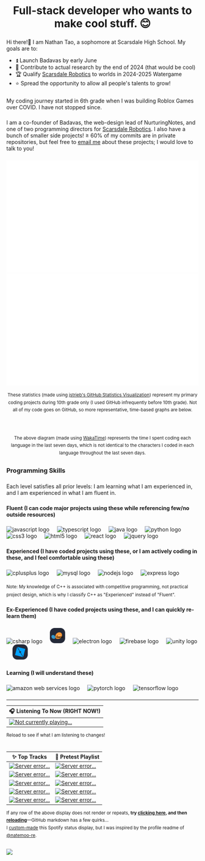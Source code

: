 <h1 align="center">Full-stack developer who wants to make cool stuff. 😊</h1>

###

<p align="left">Hi there!👋 I am Nathan Tao, a sophomore at Scarsdale High School. My goals are to:</p>
<ul>
  <li>⏫ Launch Badavas by early June</li>
  <li>🔬 Contribute to actual research by the end of 2024 (that would be cool)</li>
  <li>🏆 Qualify <a href="https://github.com/Scarsdale-Robotics">Scarsdale Robotics</a> to worlds in 2024-2025 Watergame</li>
  <li>⭐ Spread the opportunity to allow all people's talents to grow!</li>
</ul>

###

<p align="left">My coding journey started in 6th grade when I was building Roblox Games over COVID. I have not stopped since.</p>

###

<p align="left">I am a co-founder of Badavas, the web-design lead of NurturingNotes, and one of two programming directors for <a href="https://github.com/Scarsdale-Robotics">Scarsdale Robotics</a>. I also have a bunch of smaller side projects! ≥ 60% of my commits are in private repositories, but feel free to <a href="mailto:natnu212@gmail.com">email me</a> about these projects; I would love to talk to you!</p>

###

<div align="center">
  <img src="https://raw.githubusercontent.com/natnuo/github-stats-copy/master/generated/languages.svg#gh-dark-mode-only" />
  <img src="https://raw.githubusercontent.com/natnuo/github-stats-copy/master/generated/languages.svg#gh-light-mode-only" />
</div>
<p align="center"><sup>These statistics (made using <a href="https://github.com/jstrieb/github-stats">jstrieb's GitHub Statistics Visualization</a>) represent my primary coding projects during 10th grade only (I used GitHub infrequently before 10th grade). Not all of my code goes on GitHub, so more representative, time-based graphs are below.</sup></p>

###

<p align="center">
  <a href="https://wakatime.com">
    <picture>
      <source media="(prefers-color-scheme: dark)" srcset="https://wakatime.com/share/@018e778f-e6e0-443a-8f7f-3586ce0aa559/fc89117b-07dd-46d2-9125-5e5f9cbd92f5.svg" width="700"  />
      <source media="(prefers-color-scheme: light)" srcset="https://wakatime.com/share/@018e778f-e6e0-443a-8f7f-3586ce0aa559/2cca20fb-c1b3-4343-85ad-a04fd0aa0532.svg" width="700"  />
      <img alt="" src=""  />
    </picture>
  </a>
</p>
<p align="center"><sup>The above diagram (made using <a href="https://wakatime.com">WakaTime</a>) represents the time I spent coding each language in the last seven days, which is not identical to the characters I coded in each language throughout the last seven days.</sup></p>

###

<h3 align="left">Programming Skills</h3>

###

<p align="left">Each level satisfies all prior levels: I am learning what I am experienced in, and I am experienced in what I am fluent in.</p>

###

<h4 align="left">Fluent (I can code major projects using these while referencing few/no outside resources)</h4>

###

<div align="left">
  <img src="https://skillicons.dev/icons?i=js" height="40" alt="javascript logo"  />
  <img width="12" />
  <img src="https://skillicons.dev/icons?i=ts" height="40" alt="typescript logo"  />
  <img width="12" />
  <img src="https://skillicons.dev/icons?i=java" height="40" alt="java logo"  />
  <img width="12" />
  <img src="https://skillicons.dev/icons?i=py" height="40" alt="python logo"  />
  <img width="12" />
  <img src="https://skillicons.dev/icons?i=css" height="40" alt="css3 logo"  />
  <img width="12" />
  <img src="https://skillicons.dev/icons?i=html" height="40" alt="html5 logo"  />
  <img width="12" />
  <img src="https://skillicons.dev/icons?i=react" height="40" alt="react logo"  />
  <img width="12" />
  <img src="https://skillicons.dev/icons?i=react" height="40" alt="jquery logo"  />
</div>

###

<h4 align="left">Experienced (I have coded projects using these, or I am actively coding in these, and I feel comfortable using these)</h4>

###

<div align="left">
  <img src="https://skillicons.dev/icons?i=cpp" height="40" alt="cplusplus logo"  />
  <img width="12" />
  <img src="https://skillicons.dev/icons?i=mysql" height="40" alt="mysql logo"  />
  <img width="12" />
  <img src="https://skillicons.dev/icons?i=nodejs" height="40" alt="nodejs logo"  />
  <img width="12" />
  <img src="https://skillicons.dev/icons?i=express" height="40" alt="express logo"  />
</div>

<sub>Note: My knowledge of C++ is associated with competitive programming, not practical project design, which is why I classify C++ as "Experienced" instead of "Fluent".</sub>

###

<h4 align="left">Ex-Experienced (I have coded projects using these, and I can quickly re-learn them)</h4>

###

<div align="left">
  <img src="https://skillicons.dev/icons?i=cs" height="40" alt="csharp logo"  />
  <img width="12" />
  <img src="https://raw.githubusercontent.com/natnuo/natnuo/main/scikit-learn-logo.png" height="40" alt="scikit-learn logo"  />
  <img width="12" />
  <img src="https://skillicons.dev/icons?i=electron" height="40" alt="electron logo"  />
  <img width="12" />
  <img src="https://skillicons.dev/icons?i=firebase" height="40" alt="firebase logo"  />
  <img width="12" />
  <img src="https://skillicons.dev/icons?i=unity" height="40" alt="unity logo"  />
  <img width="12" />
  <img src="https://raw.githubusercontent.com/natnuo/natnuo/main/roblox-studio-logo.png" height="40" alt="roblox studio logo"  />
</div>

###

<h4 align="left">Learning (I will understand these)</h4>

###

<div align="left">
  <img src="https://skillicons.dev/icons?i=aws" height="40" alt="amazon web services logo"  />
  <img width="12" />
  <img src="https://skillicons.dev/icons?i=pytorch" height="40" alt="pytorch logo"  />
  <img width="12" />
  <img src="https://skillicons.dev/icons?i=tensorflow" height="40" alt="tensorflow logo"  />
</div>

###

<hr />
<table>
  <head><tr><th>🎧 Listening To Now (RIGHT NOW!)</tr></th></thead>
  <tbody>
    <tr>
      <td>
        <a href="https://github.com/natnuo/spotify-data">
          <picture height="75px">
            <source media="(prefers-color-scheme: dark)" srcset="http://ec2-107-20-43-170.compute-1.amazonaws.com/currently-playing?theme=dark" height="75px"  />
            <source media="(prefers-color-scheme: light)" srcset="http://ec2-107-20-43-170.compute-1.amazonaws.com/currently-playing?theme=light" height="75px"  />
            <img alt="Not currently playing..." src=""  />
          </picture>
        </a>
      </td>
    </tr>
  </tbody>
</table>
<sup>Reload to see if what I am listening to changes!</sup>
<br />
<br />

<table>
  <head><tr><th>✨ Top Tracks</th><th>💯 Pretest Playlist</th></tr></thead>
  <tbody>
    <tr>
      <td>
        <a href="https://github.com/natnuo/spotify-data">
          <picture>
            <source media="(prefers-color-scheme: dark)" srcset="http://ec2-107-20-43-170.compute-1.amazonaws.com/playlist/3pAwxjIyYGDpBn1hoJ64GX/1?theme=dark" height="75px"  />
            <source media="(prefers-color-scheme: light)" srcset="http://ec2-107-20-43-170.compute-1.amazonaws.com/playlist/3pAwxjIyYGDpBn1hoJ64GX/1?theme=light" height="75px"  />
            <img alt="Server error..." src=""  />
          </picture>
        </a>
      </td>
      <td>
        <a href="https://github.com/natnuo/spotify-data">
          <picture>
            <source media="(prefers-color-scheme: dark)" srcset="http://ec2-107-20-43-170.compute-1.amazonaws.com/playlist/710ujhc3yot5EfMNWB7sDK/1?theme=dark" height="75px"  />
            <source media="(prefers-color-scheme: light)" srcset="http://ec2-107-20-43-170.compute-1.amazonaws.com/playlist/710ujhc3yot5EfMNWB7sDK/1?theme=light" height="75px"  />
            <img alt="Server error..." src=""  />
          </picture>
        </a>
      </td>
    </tr>
    <tr>
      <td>
        <a href="https://github.com/natnuo/spotify-data">
          <picture>
            <source media="(prefers-color-scheme: dark)" srcset="http://ec2-107-20-43-170.compute-1.amazonaws.com/playlist/3pAwxjIyYGDpBn1hoJ64GX/2?theme=dark" height="75px"  />
            <source media="(prefers-color-scheme: light)" srcset="http://ec2-107-20-43-170.compute-1.amazonaws.com/playlist/3pAwxjIyYGDpBn1hoJ64GX/2?theme=light" height="75px"  />
            <img alt="Server error..." src=""  />
          </picture>
        </a>
      </td>
      <td>
        <a href="https://github.com/natnuo/spotify-data">
          <picture>
            <source media="(prefers-color-scheme: dark)" srcset="http://ec2-107-20-43-170.compute-1.amazonaws.com/playlist/710ujhc3yot5EfMNWB7sDK/2?theme=dark" height="75px"  />
            <source media="(prefers-color-scheme: light)" srcset="http://ec2-107-20-43-170.compute-1.amazonaws.com/playlist/710ujhc3yot5EfMNWB7sDK/2?theme=light" height="75px"  />
            <img alt="Server error..." src=""  />
          </picture>
        </a>
      </td>
    </tr>
    <tr>
      <td>
        <a href="https://github.com/natnuo/spotify-data">
          <picture>
            <source media="(prefers-color-scheme: dark)" srcset="http://ec2-107-20-43-170.compute-1.amazonaws.com/playlist/3pAwxjIyYGDpBn1hoJ64GX/3?theme=dark" height="75px"  />
            <source media="(prefers-color-scheme: light)" srcset="http://ec2-107-20-43-170.compute-1.amazonaws.com/playlist/3pAwxjIyYGDpBn1hoJ64GX/3?theme=light" height="75px"  />
            <img alt="Server error..." src=""  />
          </picture>
        </a>
      </td>
      <td>
        <a href="https://github.com/natnuo/spotify-data">
          <picture>
            <source media="(prefers-color-scheme: dark)" srcset="http://ec2-107-20-43-170.compute-1.amazonaws.com/playlist/710ujhc3yot5EfMNWB7sDK/3?theme=dark" height="75px"  />
            <source media="(prefers-color-scheme: light)" srcset="http://ec2-107-20-43-170.compute-1.amazonaws.com/playlist/710ujhc3yot5EfMNWB7sDK/3?theme=light" height="75px"  />
            <img alt="Server error..." src=""  />
          </picture>
        </a>
      </td>
    </tr>
    <tr>
      <td>
        <a href="https://github.com/natnuo/spotify-data">
          <picture>
            <source media="(prefers-color-scheme: dark)" srcset="http://ec2-107-20-43-170.compute-1.amazonaws.com/playlist/3pAwxjIyYGDpBn1hoJ64GX/4?theme=dark" height="75px"  />
            <source media="(prefers-color-scheme: light)" srcset="http://ec2-107-20-43-170.compute-1.amazonaws.com/playlist/3pAwxjIyYGDpBn1hoJ64GX/4?theme=light" height="75px"  />
            <img alt="Server error..." src=""  />
          </picture>
        </a>
      </td>
      <td>
        <a href="https://github.com/natnuo/spotify-data">
          <picture>
            <source media="(prefers-color-scheme: dark)" srcset="http://ec2-107-20-43-170.compute-1.amazonaws.com/playlist/710ujhc3yot5EfMNWB7sDK/4?theme=dark" height="75px"  />
            <source media="(prefers-color-scheme: light)" srcset="http://ec2-107-20-43-170.compute-1.amazonaws.com/playlist/710ujhc3yot5EfMNWB7sDK/4?theme=light" height="75px"  />
            <img alt="Server error..." src=""  />
          </picture>
        </a>
      </td>
    </tr>
    <tr>
      <td>
        <a href="https://github.com/natnuo/spotify-data">
          <picture>
            <source media="(prefers-color-scheme: dark)" srcset="http://ec2-107-20-43-170.compute-1.amazonaws.com/playlist/3pAwxjIyYGDpBn1hoJ64GX/5?theme=dark" height="75px"  />
            <source media="(prefers-color-scheme: light)" srcset="http://ec2-107-20-43-170.compute-1.amazonaws.com/playlist/3pAwxjIyYGDpBn1hoJ64GX/5?theme=light" height="75px"  />
            <img alt="Server error..." src=""  />
          </picture>
        </a>
      </td>
      <td>
        <a href="https://github.com/natnuo/spotify-data">
          <picture>
            <source media="(prefers-color-scheme: dark)" srcset="http://ec2-107-20-43-170.compute-1.amazonaws.com/playlist/710ujhc3yot5EfMNWB7sDK/5?theme=dark" height="75px"  />
            <source media="(prefers-color-scheme: light)" srcset="http://ec2-107-20-43-170.compute-1.amazonaws.com/playlist/710ujhc3yot5EfMNWB7sDK/5?theme=light" height="75px"  />
            <img alt="Server error..." src=""  />
          </picture>
        </a>
      </td>
    </tr>
  </tbody>
</table>
<sup>If any row of the above display does not render or repeats, <b>try <a href="http://ec2-107-20-43-170.compute-1.amazonaws.com/currently-playing?theme=light">clicking here</a>, and then <ins>reloading</ins></b>—GitHub markdown has a few quirks...<br />I <a href="https://github.com/natnuo/spotify-status">custom-made</a> this Spotify status display, but I was inspired by the profile readme of <a href="https://github.com/natemoo-re/natemoo-re">@natemoo-re</a>.</sup>

###

![](https://hit.yhype.me/github/profile?user_id=120857878)

###

